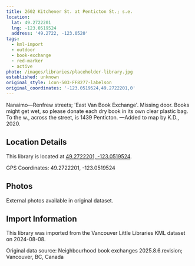 ```yaml
---
title: 2602 Kitchener St. at Penticton St.; s.e.
location:
  lat: 49.2722201
  lng: -123.0519524
  address: '49.2722, -123.0520'
tags:
  - kml-import
  - outdoor
  - book-exchange
  - red-marker
  - active
photo: /images/libraries/placeholder-library.jpg
established: unknown
original_style: icon-503-FF8277-labelson
original_coordinates: '-123.0519524,49.2722201,0'
---
```

Nanaimo—Renfrew streets;
'East Van Book Exchange'.
Missing door. 
Books might get wet, so please donate each dry book in its own clear plastic bag.
To the w., across the street, is 1439 Penticton.
—Added to map by K.D., 2020.

## Location Details

This library is located at [49.2722201, -123.0519524](https://www.google.com/maps?q=49.2722201,-123.0519524).

GPS Coordinates: 49.2722201, -123.0519524

## Photos

External photos available in original dataset.

## Import Information

This library was imported from the Vancouver Little Libraries KML dataset on 2024-08-08.

Original data source: Neighbourhood book exchanges 2025.8.6.revision; Vancouver, BC, Canada
